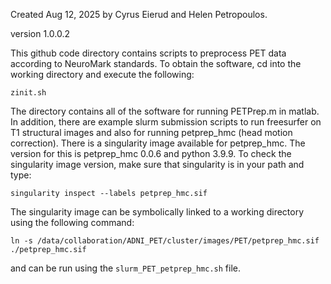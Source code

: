 Created Aug 12, 2025 by Cyrus Eierud and Helen Petropoulos.

version 1.0.0.2

This github code directory contains scripts to preprocess PET data according to NeuroMark standards. To obtain the software, cd into the working directory and execute the following:
```
zinit.sh
```
The directory contains all of the software for running PETPrep.m in matlab. In addition, there are example slurm submission scripts to run freesurfer on T1 structural images and also for running petprep_hmc (head motion correction). There is a singularity image available for petprep_hmc. The version for this is petprep_hmc 0.0.6 and python 3.9.9. To check the singularity image version, make sure that singularity is in your path and type:
```
singularity inspect --labels petprep_hmc.sif
```
The singularity image can be symbolically linked to a working directory using the following command:
```
ln -s /data/collaboration/ADNI_PET/cluster/images/PET/petprep_hmc.sif ./petprep_hmc.sif
```
and can be run using the `slurm_PET_petprep_hmc.sh` file.

